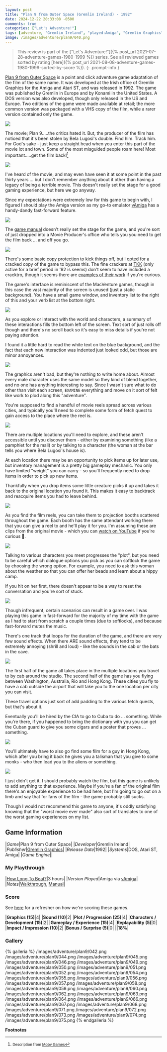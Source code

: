 ```yaml
---
layout: post
title: "Plan 9 from Outer Space (Gremlin Ireland) - 1992"
date: 2024-12-22 20:33:08 -0500
comments: true
categories: ["Let's Adventure!"]
tags: [adventure, "Gremlin Ireland", "played:Amiga", "Gremlin Graphics"]
image: /images/adventure/plan9/040.png
---
```

> This review is part of the ["Let's Adventure!"]({% post_url 2021-07-28-adventure-games-1980-1999 %}) series. See all reviewed games sorted by rating [here]({% post_url 2021-08-08-adventure-games-1980-1999-sorted-by-score %}).
{: .prompt-info }

[Plan 9 from Outer Space](https://en.wikipedia.org/wiki/Plan_9_from_Outer_Space_(video_game)) is a point and click adventure game adaptation of the film of the same name. It was developed at the Irish office of Gremlin Graphics for the Amiga and Atari ST, and was released in 1992. The game was published by Gremlin in Europe and by Konami in the United States. A DOS version was also developed, though only released in the US and Europe. Two editions of the game were made available at retail; the more common version was packaged with a VHS copy of the film, while a rarer version contained only the game.

![](/images/adventure/plan9/070.png)

The movie; Plan 9.....the critics hated it. But, the producer of the film has noticed that it's been stolen by Bela Lugosi's double. Find him. Track him. For God's sake - just keep a straight head when you enter this part of the movie lot and town. Some of the most misguided people roam here! Most important.....get the film back![^1]

![](/images/adventure/plan9/039.png)

I've heard of the movie, and may even have seen it at some point in the past thirty years ... but I don't remember anything about it other than having a legacy of being a terrible movie. This doesn't really set the stage for a good gaming experience, but here we go anyway.

Since my expectations were extremely low for this game to begin with, I figured I should play the Amiga version as my go-to emulator [vAmiga](https://dirkwhoffmann.github.io/vAmiga/) has a handy-dandy fast-forward feature.

![](/images/adventure/plan9/038.png)

The [game manual](https://retro-commodore.eu/files/downloads/amigamanuals-xiik.net/Games/Plan%209%20From%20Outer%20Space%20-%20Manual-DE-ENG-FR.pdf) doesn't really set the stage for the game, and you're sort of just dropped into a Movie Producer's office who tells you you need to get the film back ... and off you go.

![](/images/adventure/plan9/041.png)

There's some basic copy protection to kick things off, but I opted for a cracked copy of the game to bypass this. The fine crackers at [TKK](https://demozoo.org/groups/2904/) (only active for a brief period in '92 is seems) don't seem to have included a cracktro, though it seems there are [examples of their work](https://www.youtube.com/watch?v=4q4rbvd2of4) if you're curious.

The game's interface is reminiscent of the MacVenture games, though in this case the vast majority of the screen is unused (just a static background). You have a small game window, and inventory list to the right of this and your verb list at the bottom right.

![](/images/adventure/plan9/043.png)

As you explore or interact with the world and characters, a summary of these interactions fills the bottom left of the screen. Text sort of just rolls off though and there's no scroll back so it's easy to miss details if you're not paying attention.

I found it a little hard to read the white text on the blue background, and the fact that each new interaction was indented just looked odd, but those are minor annoyances.

![](/images/adventure/plan9/047.png)

The graphics aren't bad, but they're nothing to write home about. Almost every male character uses the same model so they kind of blend together, and no one has anything interesting to say. Since I wasn't sure what to do other than visit each screen, `EXAMINE` everything and move on it sort of felt like work to plod along this "adventure".

You're supposed to find a handful of movie reels spread across various cities, and typically you'll need to complete some form of fetch quest to gain access to the place where the reel is.

![](/images/adventure/plan9/048.png)

There are multiple locations you'll need to explore, and these aren't accessible until you discover them - either by examining something (like a pamphlet for the mall) or by talking to a character (the woman at the bar tells you where Bela Lugosi's house is).

At each location there may be an opportunity to pick items up for later use, but inventory management is a pretty big gameplay mechanic. You only have limited "weight" you can carry - so you'll frequently need to drop items in order to pick up new items.

Thankfully when you drop items some little creature picks it up and takes it back to the original location you found it. This makes it easy to backtrack and reacquire items you had to leave behind.

![](/images/adventure/plan9/053.png)

As you find the film reels, you can take them to projection booths scattered throughout the game. Each booth has the same attendant working there that you can give a reel to and he'll play it for you. I'm assuming these are clips from the original movie - which you can [watch on YouTube](https://www.youtube.com/watch?v=qsb74pW7goU) if you're curious 👀.

![](/images/adventure/plan9/061.png)

Talking to various characters you meet progresses the "plot", but you need to be careful which dialogue options you pick as you can softlock the game by choosing the wrong option. For example, you need to ask this woman about the weather so that you can offer her beads and learn about a hippy camp.

If you hit on her first, there doesn't appear to be a way to reset the conversation and you're sort of stuck.

![](/images/adventure/plan9/065.png)

Though infrequent, certain scenarios can result in a game over. I was playing this game in fast-forward for the majority of my time with the game as I had to start from scratch a couple times (due to softlocks), and because fast-forward mutes the music.

There's one track that loops for the duration of the game, and there are very few sound effects. When there ARE sound effects, they tend to be extremely annoying (shrill and loud) - like the sounds in the cab or the bats in the cave.

![](/images/adventure/plan9/069.png)

The first half of the game all takes place in the multiple locations you travel to by cab around the studio. The second half of the game has you flying between Washington, Australia, Rio and Hong Kong. These cities you fly to have a cab outside the airport that will take you to the one location per city you can visit.

These travel options just sort of add padding to the various fetch quests, but that's about it.

Eventually you'll be hired by the CIA to go to Cuba to do ... something. While you're there, if you happened to bring the dictionary with you you can get the Cuban guard to give you some cigars and a poster that proves ... something.

![](/images/adventure/plan9/076.png)

You'll ultimately have to also go find some film for a guy in Hong Kong, which after you bring it back he gives you a talisman that you give to some monks - who then lead you to the aliens or something.

![](/images/adventure/plan9/077.png)

I just didn't get it. I should probably watch the film, but this game is unlikely to add anything to that experience. Maybe if you're a fan of the original film there's an enjoyable experience to be had here, but I'm going to go out on a limb and say that for fans of the film - the game probably still sucks.

Though I would not recommend this game to anyone, it's oddly satisfying knowing that the "worst movie ever made" also sort of translates to one of the worst gaming experiences on my list.

## Game Information

|*Game*|Plan 9 from Outer Space|
|*Developer*|Gremlin Ireland|
|*Publisher*|[Gremlin Graphics](https://en.wikipedia.org/wiki/Gremlin_Graphics)|
|*Release Date*|1992|
|*Systems*|DOS, Atari ST, Amiga|
|*Game Engine*||

### My Playthrough

|[How Long To Beat?](https://howlongtobeat.com/game/26371)|3 hours|
|*Version Played*|Amiga via [vAmiga](https://dirkwhoffmann.github.io/vAmiga/)|
|*Notes*|[Walkthrough](https://www.lemonamiga.com/games/docs.php?id=1229), [Manual](https://retro-commodore.eu/files/downloads/amigamanuals-xiik.net/Games/Plan%209%20From%20Outer%20Space%20-%20Manual-DE-ENG-FR.pdf)|

### Score

See [here](https://www.alexbevi.com/blog/2021/07/28/adventure-games-1980-1999/#scoring) for a refresher on how we're scoring these games.

|**Graphics (15)**|4|
|**Sound (10)**|2|
|**Plot / Progression (25)**|4|
|**Characters / Development (15)**|2|
|**Gameplay / Experience (15)**|4|
|**Replayability (5)**|0|
|**Impact / Impression (10)**|2|
|**Bonus / Surprise (5)**|0|
||**18%**|

### Gallery

{% galleria %}
/images/adventure/plan9/042.png
/images/adventure/plan9/044.png
/images/adventure/plan9/045.png
/images/adventure/plan9/046.png
/images/adventure/plan9/049.png
/images/adventure/plan9/050.png
/images/adventure/plan9/051.png
/images/adventure/plan9/052.png
/images/adventure/plan9/054.png
/images/adventure/plan9/055.png
/images/adventure/plan9/056.png
/images/adventure/plan9/057.png
/images/adventure/plan9/058.png
/images/adventure/plan9/059.png
/images/adventure/plan9/060.png
/images/adventure/plan9/062.png
/images/adventure/plan9/063.png
/images/adventure/plan9/064.png
/images/adventure/plan9/066.png
/images/adventure/plan9/067.png
/images/adventure/plan9/068.png
/images/adventure/plan9/071.png
/images/adventure/plan9/072.png
/images/adventure/plan9/073.png
/images/adventure/plan9/074.png
/images/adventure/plan9/075.png
{% endgalleria %}

**Footnotes**

[^1]: <small>Description from [Moby Games](https://www.mobygames.com/game/1293/plan-9-from-outer-space/)</small>